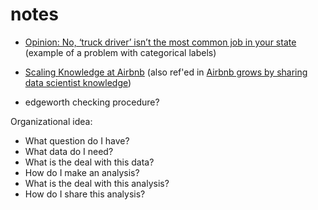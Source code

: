 # notes

 * [Opinion: No, ‘truck driver’ isn’t the most common job in your state](http://www.marketwatch.com/story/no-truck-driver-isnt-the-most-common-job-in-your-state-2015-02-12) (example of a problem with categorical labels)

 * [Scaling Knowledge at Airbnb](https://medium.com/airbnb-engineering/scaling-knowledge-at-airbnb-875d73eff091) (also ref'ed in [Airbnb grows by sharing data scientist knowledge](http://blog.revolutionanalytics.com/2016/11/airbnb-growth.html))

 * edgeworth checking procedure?

Organizational idea:
 * What question do I have?
 * What data do I need?
 * What is the deal with this data?
 * How do I make an analysis?
 * What is the deal with this analysis?
 * How do I share this analysis?

